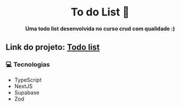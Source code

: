 <h1 align="center" style="font-weight: bold;">To do List 📝</h1>

<p align="center">
    <b>Uma todo list desenvolvida no curso crud com qualidade :)</b>
</p>

<h2>Link do projeto: <a href="#">Todo list</a></h2>

<h3 id="technologies">💻 Tecnologias</h3>

- TypeScript
- NextJS
- Supabase
- Zod






